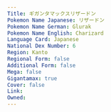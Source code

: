 ```yaml
---
﻿Title: ギガンタマックスリザードン
Pokemon Name Japanese: リザードン
Pokemon Name German: Glurak
Pokemon Name English: Charizard
Language Card: Japanese
National Dex Number: 6
Region: Kanto
Regional Form: false
Additional Form: false
Mega: false
Gigantamax: true
Cover: false
Link: 
Owned: 
---
```

